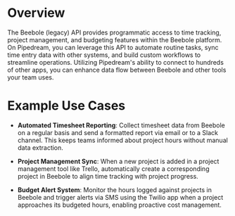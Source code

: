 # Overview

The Beebole (legacy) API provides programmatic access to time tracking, project management, and budgeting features within the Beebole platform. On Pipedream, you can leverage this API to automate routine tasks, sync time entry data with other systems, and build custom workflows to streamline operations. Utilizing Pipedream's ability to connect to hundreds of other apps, you can enhance data flow between Beebole and other tools your team uses.

# Example Use Cases

- **Automated Timesheet Reporting**: Collect timesheet data from Beebole on a regular basis and send a formatted report via email or to a Slack channel. This keeps teams informed about project hours without manual data extraction.

- **Project Management Sync**: When a new project is added in a project management tool like Trello, automatically create a corresponding project in Beebole to align time tracking with project progress.

- **Budget Alert System**: Monitor the hours logged against projects in Beebole and trigger alerts via SMS using the Twilio app when a project approaches its budgeted hours, enabling proactive cost management.
